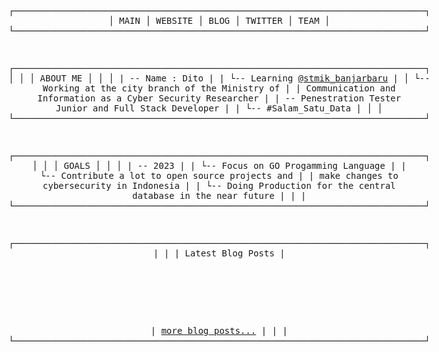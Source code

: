 <div style="display: inline-block; text-align: center;"><pre>


┌──────────────────────────────────────────────────────────────────────────────┐
│     MAIN     │    WEBSITE   │    BLOG     │    TWITTER     │      TEAM       │
└──────────────────────────────────────────────────────────────────────────────┘


┌──────────────────────────────────────────────────────────────────────────────┐
│                                                                              │ 
│                                   ABOUT ME                                   │ 
│                                                                              │ 
|  -- Name : Dito                                                              |
|   └-- Learning [@stmik_banjarbaru](https://www.stmik-banjarbaru.ac.id/)                                             |
│     └-- Working at the city branch of the Ministry of                        |
|         Communication and Information as a Cyber Security Researcher         |
|  -- Penestration Tester Junior and Full Stack Developer                      |
|   └-- \#Salam_Satu_Data                                                      |
│                                                                              │ 
└──────────────────────────────────────────────────────────────────────────────┘ 

┌──────────────────────────────────────────────────────────────────────────────┐
│                                                                              │
│                                    GOALS                                     │
│                                                                              │
|  -- 2023                                                                     |
|   └-- Focus on GO Progamming Language                                        |
|   └-- Contribute a lot to open source projects and                           |
|       make changes to cybersecurity in Indonesia                             |
|   └-- Doing Production for the central database in the near future           |
|                                                                              |
└──────────────────────────────────────────────────────────────────────────────┘

┌──────────────────────────────────────────────────────────────────────────────┐
|                                                                              |
|                              Latest Blog Posts                               |
<!-- BLOG-POST-LIST:START -->
<!-- BLOG-POST-LIST:END -->
|  [more blog posts...](https://dev.to/urghyrex)                                     |
|                                                                              |
└──────────────────────────────────────────────────────────────────────────────┘

</pre></div>

</details>

[twitter]: https://twitter.com/ditoa
[youtube]: https://www.youtube.com/channel/UCEIuy7JPKmcAtBSY2fAeCTQ
[instagram]: https://instagram.com/dito.hd
